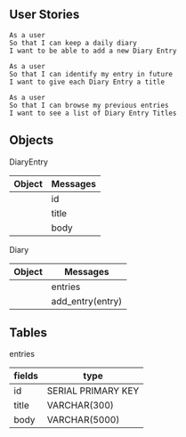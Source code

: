 ## User Stories

```
As a user
So that I can keep a daily diary
I want to be able to add a new Diary Entry

As a user
So that I can identify my entry in future
I want to give each Diary Entry a title

As a user
So that I can browse my previous entries
I want to see a list of Diary Entry Titles
```

## Objects

DiaryEntry

| Object | Messages |
| --- | --- |
| | id |
| | title |
| | body |

Diary

| Object | Messages |
| --- | --- |
| | entries |
| | add_entry(entry) |

## Tables

entries

| fields | type |
| --- | --- |
| id | SERIAL PRIMARY KEY |
| title | VARCHAR(300) |
| body | VARCHAR(5000) |
